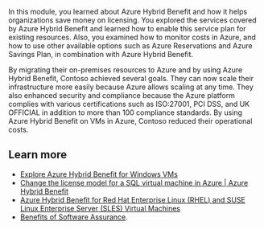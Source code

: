 In this module, you learned about Azure Hybrid Benefit and how it helps organizations save money on licensing. You explored the services covered by Azure Hybrid Benefit and learned how to enable this service plan for existing resources. Also, you examined how to monitor costs in Azure, and how to use other available options such as Azure Reservations and Azure Savings Plan, in combination with Azure Hybrid Benefit.

By migrating their on-premises resources to Azure and by using Azure Hybrid Benefit, Contoso achieved several goals. They can now scale their infrastructure more easily because Azure allows scaling at any time. They also enhanced security and compliance because the Azure platform complies with various certifications such as ISO:27001, PCI DSS, and UK OFFICIAL in addition to more than 100 compliance standards. By using Azure Hybrid Benefit on VMs in Azure, Contoso reduced their operational costs.

## Learn more

- [Explore Azure Hybrid Benefit for Windows VMs](https://learn.microsoft.com/azure/virtual-machines/windows/hybrid-use-benefit-licensing)
- [Change the license model for a SQL virtual machine in Azure | Azure Hybrid Benefit](https://learn.microsoft.com/azure/azure-sql/virtual-machines/windows/licensing-model-azure-hybrid-benefit-ahb-change?view=azuresql&tabs=azure-portal#azure-hybrid-benefit)
- [Azure Hybrid Benefit for Red Hat Enterprise Linux (RHEL) and SUSE Linux Enterprise Server (SLES) Virtual Machines](https://learn.microsoft.com/azure/virtual-machines/linux/azure-hybrid-benefit-linux?tabs=ahbNewPortal%2CahbExistingPortal%2Clicenseazcli%2CrhelAzcliByosConv%2Crhelazclipaygconv%2Crhelpaygconversion%2Crhelcompliance)
- [Benefits of Software Assurance](https://www.microsoft.com/licensing/licensing-programs/software-assurance-by-benefits?rtc=1).
